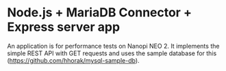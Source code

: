 # Node.js + MariaDB Connector + Express server app
An application is for performance tests on Nanopi NEO 2.
It implements the simple REST API with GET requests and uses the sample database for this (https://github.com/hhorak/mysql-sample-db).

